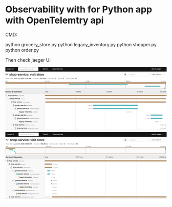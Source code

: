 # Observability with for Python app with OpenTelemtry api 

CMD:

python grocery_store.py
python legacy_inventory.py
python shopper.py
python order.py

Then check jaeger UI

![Alt Text](w_o_kafka.png)
![Alt Text](w_kafka.png)
